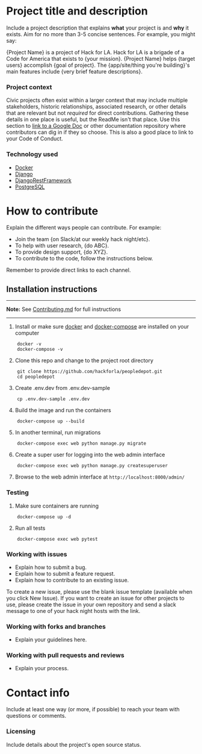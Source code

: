 # Project title and description

Include a project description that explains **what** your project is and **why** it exists. Aim for no more than 3-5 concise sentences. For example, you might say:

{Project Name} is a project of Hack for LA. Hack for LA is a brigade of a Code for America that exists to {your mission}. {Project Name} helps {target users} accomplish {goal of project}. The {app/site/thing you're building}'s main features include {very brief feature descriptions}.

### Project context

Civic projects often exist within a larger context that may include multiple stakeholders, historic relationships, associated research, or other details that are relevant but not *required* for direct contributions. Gathering these details in one place is useful, but the ReadMe isn't that place. Use this section to [link to a Google Doc](#) or other documentation repository where contributors can dig in if they so choose. This is also a good place to link to your Code of Conduct.

### Technology used

- [Docker][docker-docs]
- [Django][django-docs]
- [DjangoRestFramework][drf-docs]
- [PostgreSQL][postgres-docs]

# How to contribute

Explain the different ways people can contribute. For example:

- Join the team {on Slack/at our weekly hack night/etc}.
- To help with user research, {do ABC}.
- To provide design support, {do XYZ}.
- To contribute to the code, follow the instructions below.

Remember to provide direct links to each channel.

## Installation instructions

---

**Note:** See [Contributing.md][contributing] for full instructions

---

1. Install or make sure [docker][docker-install] and [docker-compose][docker-compose-install] are installed on your computer

```
    docker -v
    docker-compose -v
```

2. Clone this repo and change to the project root directory

```
    git clone https://github.com/hackforla/peopledepot.git
    cd peopledepot
```

3. Create .env.dev from .env.dev-sample

```
    cp .env.dev-sample .env.dev
```

4. Build the image and run the containers

```
    docker-compose up --build
```

5. In another terminal, run migrations

```
    docker-compose exec web python manage.py migrate
```

6. Create a super user for logging into the web admin interface

```
    docker-compose exec web python manage.py createsuperuser
```

7. Browse to the web admin interface at `http://localhost:8000/admin/`

### Testing

1. Make sure containers are running

```
    docker-compose up -d
```

2. Run all tests

```
    docker-compose exec web pytest
```

### Working with issues

- Explain how to submit a bug.
- Explain how to submit a feature request.
- Explain how to contribute to an existing issue.

To create a new issue, please use the blank issue template (available when you click New Issue).  If you want to create an issue for other projects to use, please create the issue in your own repository and send a slack message to one of your hack night hosts with the link.

### Working with forks and branches

- Explain your guidelines here.

### Working with pull requests and reviews

- Explain your process.

# Contact info

Include at least one way (or more, if possible) to reach your team with questions or comments.

### Licensing

Include details about the project's open source status.

<!-- References section -->

[docker-docs]: https://www.postgresql.org/docs/
[django-docs]: https://docs.djangoproject.com/
[drf-docs]: https://www.django-rest-framework.org/tutorial/quickstart/
[postgres-docs]: https://www.postgresql.org/docs/
[contributing]: ./docs/contributing.md
[docker-install]: https://docs.docker.com/get-docker/
[docker-compose-install]: https://docs.docker.com/compose/install/
